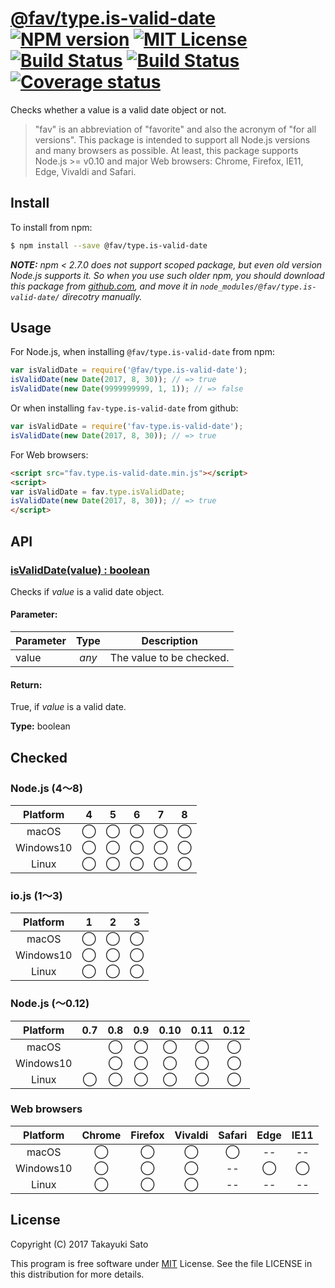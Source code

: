 # [@fav/type.is-valid-date][repo-url] [![NPM version][npm-img]][npm-url] [![MIT License][mit-img]][mit-url] [![Build Status][travis-img]][travis-url] [![Build Status][appveyor-img]][appveyor-url] [![Coverage status][coverage-img]][coverage-url]

Checks whether a value is a valid date object or not.

> "fav" is an abbreviation of "favorite" and also the acronym of "for all versions".
> This package is intended to support all Node.js versions and many browsers as possible.
> At least, this package supports Node.js >= v0.10 and major Web browsers: Chrome, Firefox, IE11, Edge, Vivaldi and Safari.

## Install

To install from npm:

```sh
$ npm install --save @fav/type.is-valid-date
```

***NOTE:*** *npm < 2.7.0 does not support scoped package, but even old version Node.js supports it. So when you use such older npm, you should download this package from [github.com][repo-url], and move it in `node_modules/@fav/type.is-valid-date/` direcotry manually.*

## Usage

For Node.js, when installing `@fav/type.is-valid-date` from npm:

```js
var isValidDate = require('@fav/type.is-valid-date');
isValidDate(new Date(2017, 8, 30)); // => true
isValidDate(new Date(9999999999, 1, 1)); // => false
```

Or when installing `fav-type.is-valid-date` from github:

```js
var isValidDate = require('fav-type.is-valid-date');
isValidDate(new Date(2017, 8, 30)); // => true
```

For Web browsers:

```html
<script src="fav.type.is-valid-date.min.js"></script>
<script>
var isValidDate = fav.type.isValidDate;
isValidDate(new Date(2017, 8, 30)); // => true
</script>
```


## API

### <u>isValidDate(value) : boolean</u>

Checks if *value* is a valid date object.

#### Parameter:

| Parameter |  Type  | Description              |
|-----------|:------:|--------------------------|
| value     | *any*  | The value to be checked. |

#### Return:

True, if *value* is a valid date.

**Type:** boolean


## Checked                                                                      

### Node.js (4〜8)

| Platform  |   4    |   5    |   6    |   7    |   8    |
|:---------:|:------:|:------:|:------:|:------:|:------:|
| macOS     |&#x25ef;|&#x25ef;|&#x25ef;|&#x25ef;|&#x25ef;|
| Windows10 |&#x25ef;|&#x25ef;|&#x25ef;|&#x25ef;|&#x25ef;|
| Linux     |&#x25ef;|&#x25ef;|&#x25ef;|&#x25ef;|&#x25ef;|

### io.js (1〜3)

| Platform  |   1    |   2    |   3    |
|:---------:|:------:|:------:|:------:|
| macOS     |&#x25ef;|&#x25ef;|&#x25ef;|
| Windows10 |&#x25ef;|&#x25ef;|&#x25ef;|
| Linux     |&#x25ef;|&#x25ef;|&#x25ef;|

### Node.js (〜0.12)

| Platform  |  0.7   |  0.8   |  0.9   |  0.10  |  0.11  |  0.12  |
|:---------:|:------:|:------:|:------:|:------:|:------:|:------:|
| macOS     |        |&#x25ef;|&#x25ef;|&#x25ef;|&#x25ef;|&#x25ef;|
| Windows10 |        |&#x25ef;|&#x25ef;|&#x25ef;|&#x25ef;|&#x25ef;|
| Linux     |&#x25ef;|&#x25ef;|&#x25ef;|&#x25ef;|&#x25ef;|&#x25ef;|

### Web browsers

| Platform  | Chrome | Firefox | Vivaldi | Safari |  Edge  | IE11   |
|:---------:|:------:|:-------:|:-------:|:------:|:------:|:------:|
| macOS     |&#x25ef;|&#x25ef; |&#x25ef; |&#x25ef;|   --   |   --   |
| Windows10 |&#x25ef;|&#x25ef; |&#x25ef; |   --   |&#x25ef;|&#x25ef;|
| Linux     |&#x25ef;|&#x25ef; |&#x25ef; |   --   |   --   |   --   |


## License

Copyright (C) 2017 Takayuki Sato

This program is free software under [MIT][mit-url] License.
See the file LICENSE in this distribution for more details.


[repo-url]: https://github.com/sttk/fav-type.is-valid-date/
[npm-img]: https://img.shields.io/badge/npm-v0.8.0-blue.svg
[npm-url]: https://www.npmjs.com/package/@fav/type.is-valid-date
[mit-img]: https://img.shields.io/badge/license-MIT-green.svg
[mit-url]: https://opensource.org/licenses/MIT
[travis-img]: https://travis-ci.org/sttk/fav-type.is-valid-date.svg?branch=master
[travis-url]: https://travis-ci.org/sttk/fav-type.is-valid-date
[appveyor-img]: https://ci.appveyor.com/api/projects/status/github/sttk/fav-type.is-valid-date?branch=master&svg=true
[appveyor-url]: https://ci.appveyor.com/project/sttk/fav-type-is-valid-date
[coverage-img]: https://coveralls.io/repos/github/sttk/fav-type.is-valid-date/badge.svg?branch=master
[coverage-url]: https://coveralls.io/github/sttk/fav-type.is-valid-date?branch=master
